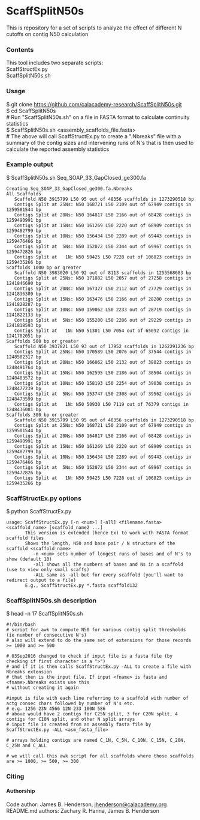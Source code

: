 # ScaffSplitN50s

This is repository for a set of scripts to analyze the effect of different N cutoffs on contig N50 calculation
  
### Contents
This tool includes two separate scripts:  
ScaffStructEx.py  
ScaffSplitN50s.sh  

### Usage
$ git clone https://github.com/calacademy-research/ScaffSplitN50s.git  
$ cd ScaffSplitN50s  
\# Run "ScaffSplitN50s.sh" on a file in FASTA format to calculate continuity statistics  
$ ScaffSplitN50s.sh \<assembly_scaffolds_file.fasta\>  
\# The above will call ScaffStructEx.py to create a ".Nbreaks" file with a summary of the contig sizes and intervening runs of N's that is then used to calculate the reported assembly statistics

### Example output
$ ScaffSplitN50s.sh Seq_SOAP_33_GapClosed_ge300.fa
```
Creating Seq_SOAP_33_GapClosed_ge300.fa.Nbreaks
All Scaffolds
   Scaffold N50 3915799 L50 95 out of 48356 scaffolds in 1273290518 bp
   Contigs Split at 25Ns: N50 168721 L50 2109 out of 67949 contigs in 1259501544 bp
   Contigs Split at 20Ns: N50 164817 L50 2166 out of 68428 contigs in 1259490991 bp
   Contigs Split at 15Ns: N50 161269 L50 2220 out of 68909 contigs in 1259482799 bp
   Contigs Split at 10Ns: N50 156434 L50 2289 out of 69443 contigs in 1259476466 bp
   Contigs Split at  5Ns: N50 152072 L50 2344 out of 69967 contigs in 1259472826 bp
   Contigs Split at   1N: N50 50425 L50 7228 out of 106823 contigs in 1259435266 bp
Scaffolds 1000 bp or greater
   Scaffold N50 3983020 L50 92 out of 8113 scaffolds in 1255568683 bp
   Contigs Split at 25Ns: N50 171882 L50 2057 out of 27258 contigs in 1241846690 bp
   Contigs Split at 20Ns: N50 167327 L50 2112 out of 27729 contigs in 1241836309 bp
   Contigs Split at 15Ns: N50 163476 L50 2166 out of 28200 contigs in 1241828287 bp
   Contigs Split at 10Ns: N50 159062 L50 2233 out of 28719 contigs in 1241822133 bp
   Contigs Split at  5Ns: N50 155200 L50 2286 out of 29229 contigs in 1241818593 bp
   Contigs Split at   1N: N50 51301 L50 7054 out of 65092 contigs in 1241782051 bp
Scaffolds 500 bp or greater
   Scaffold N50 3937821 L50 93 out of 17952 scaffolds in 1262291236 bp
   Contigs Split at 25Ns: N50 170589 L50 2076 out of 37544 contigs in 1248502317 bp
   Contigs Split at 20Ns: N50 166062 L50 2132 out of 38023 contigs in 1248491764 bp
   Contigs Split at 15Ns: N50 162595 L50 2186 out of 38504 contigs in 1248483572 bp
   Contigs Split at 10Ns: N50 158193 L50 2254 out of 39038 contigs in 1248477239 bp
   Contigs Split at  5Ns: N50 153747 L50 2308 out of 39562 contigs in 1248473599 bp
   Contigs Split at   1N: N50 50930 L50 7119 out of 76379 contigs in 1248436081 bp
Scaffolds 300 bp or greater
   Scaffold N50 3915799 L50 95 out of 48356 scaffolds in 1273290518 bp
   Contigs Split at 25Ns: N50 168721 L50 2109 out of 67949 contigs in 1259501544 bp
   Contigs Split at 20Ns: N50 164817 L50 2166 out of 68428 contigs in 1259490991 bp
   Contigs Split at 15Ns: N50 161269 L50 2220 out of 68909 contigs in 1259482799 bp
   Contigs Split at 10Ns: N50 156434 L50 2289 out of 69443 contigs in 1259476466 bp
   Contigs Split at  5Ns: N50 152072 L50 2344 out of 69967 contigs in 1259472826 bp
   Contigs Split at   1N: N50 50425 L50 7228 out of 106823 contigs in 1259435266 bp
```

### ScaffStructEx.py options
$ python ScaffStructEx.py  
```
usage: ScaffStructEx.py [-n <num>] [-all] <filename.fasta> <scaffold_name> [scaffold_name2 ...]
       This version is extended (hence Ex) to work with FASTA format scaffold files
       Shows the length, N50 and base pair / N structure of the scaffold <scaffold_name>
          -n <num> sets number of longest runs of bases and of N's to show (default 10)
          -all shows all the numbers of bases and Ns in a scaffold (use to view only small scaffs)
          -ALL same as -all but for every scaffold (you'll want to redirect output to a file)
       E.g., ScaffStructEx.py *.fasta scaffold132
```

### ScaffSplitN50s.sh description
$ head -n 17 ScaffSplitN50s.sh  
```
#!/bin/bash
# script for awk to compute N50 for various contig split thresholds (ie number of consecutive N's)
# also will extend to do the same set of extensions for those records >= 1000 and >= 500

# 03Sep2016 changed to check if input file is a fasta file (by checking if first character is a ">")
# and if it is then calls ScaffStructEx.py -ALL to create a file with Nbreaks extension
# that then is the input file. If input <fname> is fasta and <fname>.Nbreaks exists use this
# without creating it again

#input is file with each line referring to a scaffold with number of actg consec chars followed by number of N's etc.
# e.g. 1256 23N 4566 12N 233 100N 586
# above would have 2 contigs for C25N split, 3 for C20N split, 4 contigs for C10N split, and other N split arrays
# input file is created from an assembly fasta file by ScaffStructEx.py -ALL <asm_fasta_file>

# arrays holding contigs are named C_1N, C_5N, C_10N, C_15N, C_20N, C_25N and C_ALL

# we will call this awk script for all scaffolds where those scaffolds are >= 1000, >= 500, >= 300
```

### Citing
#### Authorship

Code author: James B. Henderson, jhenderson@calacademy.org  
README.md authors: Zachary R. Hanna, James B. Henderson  
